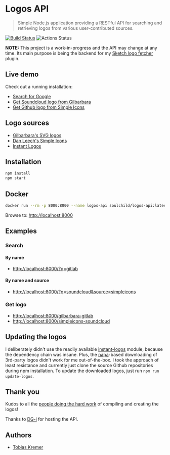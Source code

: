 # Logos API

> Simple Node.js application providing a RESTful API for searching and retrieving
> logos from various user-contributed sources.

[![Build Status](https://travis-ci.org/soulchild/logos-api.svg?branch=master)](https://travis-ci.org/soulchild/logos-api) ![Actions Status](https://github.com/soulchild/logos-api/workflows/logosapi/badge.svg)

**NOTE:** This project is a work-in-progress and the API may change at any time.
Its main purpose is being the backend for my
[Sketch logo fetcher](https://github.com/soulchild/sketch-logo-fetcher) plugin.

## Live demo

Check out a running installation:

- [Search for Google](http://logos-api.funkreich.de/?q=google)
- [Get Soundcloud logo from Gilbarbara](http://logos-api.funkreich.de/logo/gilbarbara-soundcloud)
- [Get Github logo from Simple Icons](http://logos-api.funkreich.de/logo/simpleicons-github)

## Logo sources

  * [Gilbarbara's SVG logos](https://github.com/gilbarbara/logos)
  * [Dan Leech's Simple Icons](https://github.com/danleech/simple-icons)
  * [Instant Logos](https://github.com/kogg/instant-logos)

## Installation

```bash
npm install
npm start
```

## Docker

```bash
docker run --rm -p 8000:8000 --name logos-api soulchild/logos-api:latest
```

Browse to: [http://localhost:8000](http://localhost:8000)

## Examples

### Search

#### By name

- [http://localhost:8000/?q=gitlab](http://localhost:8000/?q=gitlab)

#### By name and source

- [http://localhost:8000/?q=soundcloud&source=simpleicons](http://localhost:8000/?q=soundcloud&source=simpleicons)

### Get logo

- [http://localhost:8000/gilbarbara-gitlab](http://localhost:8000/gilbarbara-gitlab)
- [http://localhost:8000/simpleicons-soundcloud](http://localhost:8000/simpleicons-soundcloud)

## Updating the logos

I deliberately didn't use the readily available [instant-logos](https://github.com/kogg/instant-logos) module, because the dependency chain was insane. Plus, the [napa](https://www.npmjs.com/package/napa)-based downloading of 3rd-party logos didn't work for me out-of-the-box. I took the approach of least resistance and currently just clone the source Github repositories during npm installation. To update the downloaded logos, just run `npm run update-logos`.

## Thank you

Kudos to all the [people doing the hard work](#logo-sources) of compiling and creating the logos!

Thanks to [DG-i](https://www.dg-i.net) for hosting the API.

## Authors

- [Tobias Kremer](https://github.com/soulchild)
